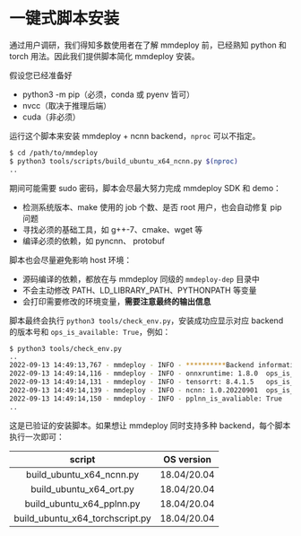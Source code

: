 # 一键式脚本安装

通过用户调研，我们得知多数使用者在了解 mmdeploy 前，已经熟知 python 和 torch 用法。因此我们提供脚本简化 mmdeploy 安装。

假设您已经准备好

- python3 -m pip（必须，conda 或 pyenv 皆可）
- nvcc（取决于推理后端）
- cuda（非必须）

运行这个脚本来安装 mmdeploy + ncnn backend，`nproc` 可以不指定。

```bash
$ cd /path/to/mmdeploy
$ python3 tools/scripts/build_ubuntu_x64_ncnn.py $(nproc)
..
```

期间可能需要 sudo 密码，脚本会尽最大努力完成 mmdeploy SDK 和 demo：

- 检测系统版本、make 使用的 job 个数、是否 root 用户，也会自动修复 pip 问题
- 寻找必须的基础工具，如 g++-7、cmake、wget 等
- 编译必须的依赖，如 pyncnn、 protobuf

脚本也会尽量避免影响 host 环境：

- 源码编译的依赖，都放在与 mmdeploy 同级的 `mmdeploy-dep` 目录中
- 不会主动修改 PATH、LD_LIBRARY_PATH、PYTHONPATH 等变量
- 会打印需要修改的环境变量，**需要注意最终的输出信息**

脚本最终会执行 `python3 tools/check_env.py`，安装成功应显示对应 backend 的版本号和 `ops_is_available: True`，例如：

```bash
$ python3 tools/check_env.py
..
2022-09-13 14:49:13,767 - mmdeploy - INFO - **********Backend information**********
2022-09-13 14:49:14,116 - mmdeploy - INFO - onnxruntime: 1.8.0	ops_is_avaliable : True
2022-09-13 14:49:14,131 - mmdeploy - INFO - tensorrt: 8.4.1.5	ops_is_avaliable : True
2022-09-13 14:49:14,139 - mmdeploy - INFO - ncnn: 1.0.20220901	ops_is_avaliable : True
2022-09-13 14:49:14,150 - mmdeploy - INFO - pplnn_is_avaliable: True
..
```

这是已验证的安装脚本。如果想让 mmdeploy 同时支持多种 backend，每个脚本执行一次即可：

|             script              | OS version  |
| :-----------------------------: | :---------: |
|    build_ubuntu_x64_ncnn.py     | 18.04/20.04 |
|     build_ubuntu_x64_ort.py     | 18.04/20.04 |
|    build_ubuntu_x64_pplnn.py    | 18.04/20.04 |
| build_ubuntu_x64_torchscript.py | 18.04/20.04 |
